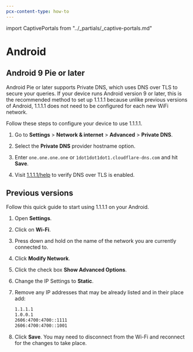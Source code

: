 ```yaml
---
pcx-content-type: how-to
---
```


import CaptivePortals from "../_partials/_captive-portals.md"

# Android

## Android 9 Pie or later

Android Pie or later supports Private DNS, which uses DNS over TLS to secure your queries. If your device runs Android version 9 or later, this is the recommended method to set up 1.1.1.1 because unlike previous versions of Android, 1.1.1.1 does not need to be configured for each new WiFi network.

Follow these steps to configure your device to use 1.1.1.1.

1. Go to **Settings** > **Network & internet** > **Advanced** > **Private DNS**.

1. Select the **Private DNS** provider hostname option.

1. Enter `one.one.one.one` or `1dot1dot1dot1.cloudflare-dns.com` and hit **Save**.

1. Visit [1.1.1.1/help](https://1.1.1.1/help) to verify DNS over TLS is enabled.

## Previous versions

Follow this quick guide to start using 1.1.1.1 on your Android.

<StreamVideo id="62dceb0d5905f0c98a895d21409d6247"/>

1. Open **Settings**.

1. Click on **Wi-Fi**.

1. Press down and hold on the name of the network you are currently connected to.

1. Click **Modify Network**.

1. Click the check box **Show Advanced Options**.

1. Change the IP Settings to **Static**.

1. Remove any IP addresses that may be already listed and in their place add:

    ```txt
    1.1.1.1
    1.0.0.1
    2606:4700:4700::1111
    2606:4700:4700::1001
    ```

1. Click **Save**. You may need to disconnect from the Wi-Fi and reconnect for the changes to take place.

<CaptivePortals/>